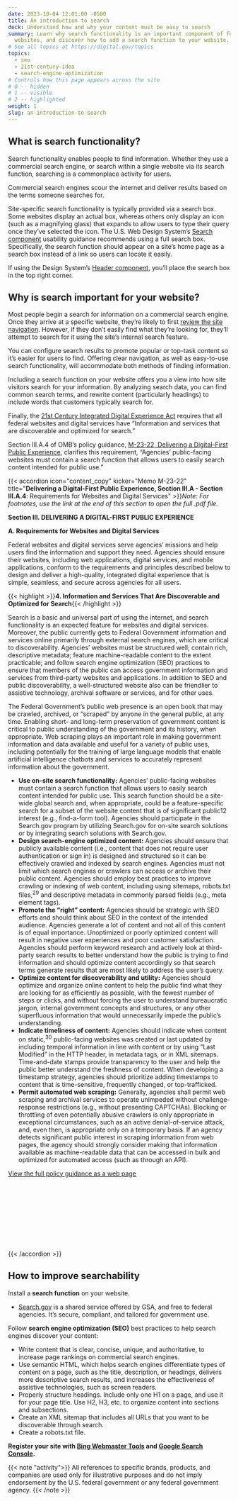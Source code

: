 ```yaml
---
date: 2023-10-04 12:01:00 -0500
title: An introduction to search
deck: Understand how and why your content must be easy to search
summary: Learn why search functionality is an important component of federal
  websites, and discover how to add a search function to your website.
# See all topics at https://digital.gov/topics
topics:
  - seo
  - 21st-century-idea
  - search-engine-optimization
# Controls how this page appears across the site
# 0 -- hidden
# 1 -- visible
# 2 -- highlighted
weight: 1
slug: an-introduction-to-search
---
```

## What is search functionality?

Search functionality enables people to find information. Whether they use a commercial search engine, or search within a single website via its search function, searching is a commonplace activity for users.

Commercial search engines scour the internet and deliver results based on the terms someone searches for.

Site-specific search functionality is typically provided via a search box. Some websites display an actual box, whereas others only display an icon (such as a magnifying glass) that expands to allow users to type their query once they’ve selected the icon. The U.S. Web Design System’s [Search component](https://designsystem.digital.gov/components/search/) usability guidance recommends using a full search box. Specifically, the search function should appear on a site’s home page as a search box instead of a link so users can locate it easily.

If using the Design System’s [Header component](https://designsystem.digital.gov/components/header/), you’ll place the search box in the top right corner.

## Why is search important for your website?

Most people begin a search for information on a commercial search engine. Once they arrive at a specific website, they’re likely to first [review the site navigation](https://www.nngroup.com/videos/search-box-vs-navigation/). However, if they don’t easily find what they’re looking for, they’ll attempt to search for it using the site’s internal search feature.

You can configure search results to promote popular or top-task content so it’s easier for users to find. Offering clear navigation, as well as easy-to-use search functionality, will accommodate both methods of finding information.

Including a search function on your website offers you a view into how site visitors search for your information. By analyzing search data, you can find common search terms, and rewrite content (particularly headings) to include words that customers typically search for.

Finally, the [21st Century Integrated Digital Experience Act](https://digital.gov/resources/21st-century-integrated-digital-experience-act/) requires that all federal websites and digital services have “Information and services that are discoverable and optimized for search.” 

Section III.A.4 of OMB’s policy guidance, [M-23-22, Delivering a Digital-First Public Experience](https://www.whitehouse.gov/omb/management/ofcio/delivering-a-digital-first-public-experience/), clarifies this requirement, “Agencies’ public-facing websites must contain a search function that allows users to easily search content intended for public use.” 

{{< accordion icon="content_copy" kicker="Memo M-23-22" title="**Delivering a Digital-First Public Experience, Section III.A - Section III.A.4**: Requirements for Websites and Digital Services" >}}*Note: For footnotes, use the link at the end of this section to open the full .pdf file.*

**Section III. DELIVERING A DIGITAL-FIRST PUBLIC EXPERIENCE**

**A. Requirements for Websites and Digital Services**

Federal websites and digital services serve agencies’ missions and help users find the information and support they need. Agencies should ensure their websites, including web applications, digital services, and mobile applications, conform to the requirements and principles described below to design and deliver a high-quality, integrated digital experience that is simple, seamless, and secure across agencies for all users.

{{< highlight >}}**4. Information and Services That Are Discoverable and Optimized for Search**{{< /highlight >}}

Search is a basic and universal part of using the internet, and search functionality is an expected feature for websites and digital services. Moreover, the public currently gets to Federal Government information and services online primarily through external search engines, which are critical to discoverability. Agencies’ websites must be structured well; contain rich, descriptive metadata; feature machine-readable content to the extent practicable; and follow search engine optimization (SEO) practices to ensure that members of the public can access government information and services from third-party websites and applications. In addition to SEO and public discoverability, a well-structured website also can be friendlier to assistive technology, archival software or services, and for other uses.

The Federal Government’s public web presence is an open book that may be crawled, archived, or “scraped” by anyone in the general public, at any time. Enabling short- and long-term preservation of government content is critical to public understanding of the government and its history, when appropriate. Web scraping plays an important role in making government information and data available and useful for a variety of public uses, including potentially for the training of large language models that enable artificial intelligence chatbots and services to accurately represent information about the government.

  - **Use on-site search functionality:** Agencies’ public-facing websites must contain a search function that allows users to easily search content intended for public use. This search function should be a site-wide global search and, when appropriate, could be a feature-specific search for a subset of the website content that is of significant public12 interest (e.g., find-a-form tool). Agencies should participate in the Search.gov program by utilizing Search.gov for on-site search solutions or by integrating search solutions with Search.gov.
  - **Design search-engine optimized content:** Agencies should ensure that publicly available content (i.e., content that does not require user authentication or sign in) is designed and structured so it can be effectively crawled and indexed by search engines. Agencies must not limit which search engines or crawlers can access or archive their public content. Agencies should employ best practices to improve crawling or indexing of web content, including using sitemaps, robots.txt files,<sup>29</sup> and descriptive metadata in commonly parsed fields (e.g., meta element tags).
  - **Promote the “right” content:** Agencies should be strategic with SEO efforts and should think about SEO in the context of the intended audience. Agencies generate a lot of content and not all of this content is of equal importance. Unoptimized or poorly optimized content will result in negative user experiences and poor customer satisfaction. Agencies should perform keyword research and actively look at third-party search results to better understand how the public is trying to find information and should optimize content accordingly so that search terms generate results that are most likely to address the user’s query.
  - **Optimize content for discoverability and utility:** Agencies should optimize and organize online content to help the public find what they are looking for as efficiently as possible, with the fewest number of steps or clicks, and without forcing the user to understand bureaucratic jargon, internal government concepts and structures, or any other superfluous information that would unnecessarily impede the public’s understanding.
  - **Indicate timeliness of content:** Agencies should indicate when content on static,<sup>30</sup> public-facing websites was created or last updated by including temporal information in line with content or by using “Last Modified” in the HTTP header, in metadata tags, or in XML sitemaps. Time-and-date stamps provide transparency to the user and help the public better understand the freshness of content. When developing a timestamp strategy, agencies should prioritize adding timestamps to content that is time-sensitive, frequently changed, or top-trafficked.
  - **Permit automated web scraping:** Generally, agencies shall permit web scraping and archival services to operate unimpeded without challenge-response restrictions (e.g., without presenting CAPTCHAs). Blocking or throttling of even potentially abusive crawlers is only appropriate in exceptional circumstances, such as an active denial-of-service attack, and, even then, is appropriate only on a temporary basis. If an agency detects significant public interest in scraping information from web pages, the agency should strongly consider making that information available as machine-readable data that can be accessed in bulk and optimized for automated access (such as through an API).

<a class="src" href="https://www.whitehouse.gov/omb/management/ofcio/delivering-a-digital-first-public-experience/" title="View ">View the full policy guidance as a web page<svg class="usa-icon dg-icon dg-icon--standard margin-bottom-05" aria-hidden="true" focusable="false" role="img"> <use xlink:href="/assets/img/sprite.svg#arrow_forward"></use></svg></a>

{{< /accordion >}}

## How to improve searchability

Install a **search function** on your website.

* [Search.gov](https://search.gov/) is a shared service offered by GSA, and free to federal agencies. It’s secure, compliant, and tailored for government use.

Follow **search engine optimization (SEO)** best practices to help search engines discover your content:

* Write content that is clear, concise, unique, and authoritative, to increase page rankings on commercial search engines.
* Use semantic HTML, which helps search engines differentiate types of content on a page, such as the title, description, or headings, delivers more descriptive search results, and increases the effectiveness of assistive technologies, such as screen readers.
* Properly structure headings. Include only one H1 on a page, and use it for your page title. Use H2, H3, etc. to organize content into sections and subsections.
* Create an XML sitemap that includes all URLs that you want to be discoverable through search.
* Create a robots.txt file.

**Register your site with [Bing Webmaster Tools](https://www.bing.com/toolbox/webmaster) and [Google Search Console](https://www.google.com/webmasters/tools/home?hl=en).**

{{< note "activity">}}  All references to specific brands, products, and companies are used only for illustrative purposes and do not imply endorsement by the U.S. federal government or any federal government agency.  {{< /note >}}

